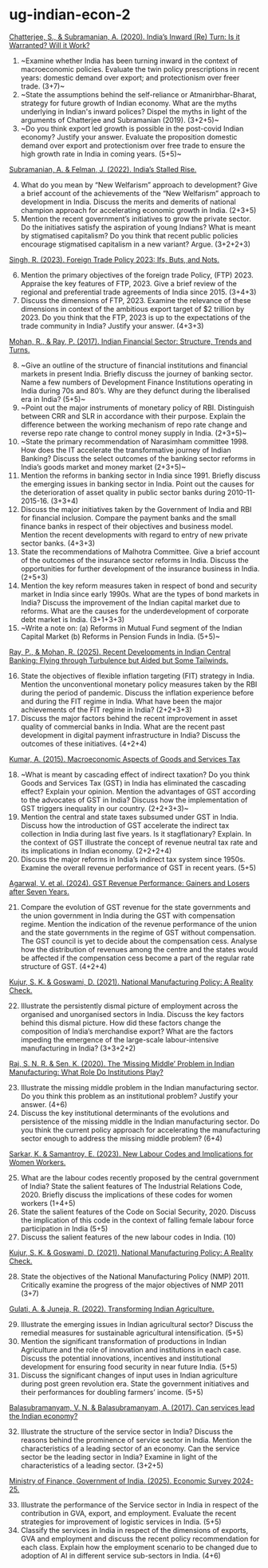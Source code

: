 # ug-indian-econ-2

[Chatterjee, S., & Subramanian, A. (2020). India’s Inward (Re) Turn: Is it Warranted? Will it Work?](/indias-inward-return.md)

1. ~Examine whether India has been turning inward in the context of macroeconomic policies. Evaluate the twin policy prescriptions in recent years: domestic demand over export; and protectionism over freer trade. (3+7)~
2. ~State the assumptions behind the self-reliance or Atmanirbhar-Bharat, strategy for future growth of Indian economy. What are the myths underlying in Indian's inward polices? Dispel the myths in light of the arguments of Chatterjee and Subramanian (2019). (3+2+5)~
3. ~Do you think export led growth is possible in the post-covid Indian economy? Justify your answer. Evaluate the proposition domestic demand over export and protectionism over free trade to ensure the high growth rate in India in coming years. (5+5)~

[Subramanian, A. & Felman, J. (2022). India’s Stalled Rise.](/indias-stalled-rise.md)

4. What do you mean by “New Welfarism” approach to development? Give a brief account of the achievements of the “New Welfarism” approach to development in India. Discuss the merits and demerits of national champion approach for accelerating economic growth in India. (2+3+5)
5. Mention the recent government’s initiatives to grow the private sector. Do the initiatives satisfy the aspiration of young Indians? What is meant by stigmatised capitalism? Do you think that recent public policies encourage stigmatised capitalism in a new variant? Argue. (3+2+2+3)

[Singh, R. (2023). Foreign Trade Policy 2023: Ifs, Buts, and Nots.](/foregin-trade-policy.md)

6. Mention the primary objectives of the foreign trade Policy, (FTP) 2023. Appraise the key features of FTP, 2023. Give a brief review of the regional and preferential trade agreements of India since 2015. (3+4+3)
7. Discuss the dimensions of FTP, 2023. Examine the relevance of these dimensions in context of the ambitious export target of $2 trillion by 2023. Do you think that the FTP, 2023 is up to the expectations of the trade community in India? Justify your answer. (4+3+3)

[Mohan, R., & Ray, P. (2017). Indian Financial Sector: Structure, Trends and Turns.](/indias-financial-sector.md)

8. ~Give an outline of the structure of financial institutions and financial markets in present India. Briefly discuss the journey of banking sector. Name a few numbers of Development Finance Institutions operating in India during 70s and 80’s. Why are they defunct during the liberalised era in India? (5+5)~
9. ~Point out the major instruments of monetary policy of RBI. Distinguish between CRR and SLR in accordance with their purpose. Explain the difference between the working mechanism of repo rate change and reverse repo rate change to control money supply in India. (2+3+5)~
10. ~State the primary recommendation of Narasimham committee 1998. How does the IT accelerate the transformative journey of Indian Banking? Discuss the select outcomes of the banking sector reforms in India’s goods market and money market (2+3+5)~
11. Mention the reforms in banking sector in India since 1991. Briefly discuss the emerging issues in banking sector in India. Point out the causes for the deterioration of asset quality in public sector banks during 2010-11-2015-16. (3+3+4)
12. Discuss the major initiatives taken by the Government of India and RBI for financial inclusion. Compare the payment banks and the small finance banks in respect of their objectives and business model. Mention the recent developments with regard to entry of new private sector banks. (4+3+3)
13. State the recommendations of Malhotra Committee. Give a brief account of the outcomes of the insurance sector reforms in India. Discuss the opportunities for further development of the insurance business in India. (2+5+3)
14. Mention the key reform measures taken in respect of bond and security market in India since early 1990s. What are the types of bond markets in India? Discuss the improvement of the Indian capital market due to reforms. What are the causes for the underdevelopment of corporate debt market is India. (3+1+3+3)
15. ~Write a note on: (a) Reforms in Mutual Fund segment of the Indian Capital Market (b) Reforms in Pension Funds in India. (5+5)~

[Ray, P., & Mohan, R. (2025). Recent Developments in Indian Central Banking: Flying through Turbulence but Aided but Some Tailwinds.](/developments-in-central-banking.md)

16. State the objectives of flexible inflation targeting (FIT) strategy in India. Mention the unconventional monetary policy measures taken by the RBI during the period of pandemic. Discuss the inflation experience before and during the FIT regime in India. What have been the major achievements of the FIT regime in India? (2+2+3+3)
17. Discuss the major factors behind the recent improvement in asset quality of commercial banks in India. What are the recent past development in digital payment infrastructure in India? Discuss the outcomes of these initiatives. (4+2+4)

[Kumar, A. (2015). Macroeconomic Aspects of Goods and Services Tax](/macroeconomic-aspects-of-gst.md)

18. ~What is meant by cascading effect of indirect taxation? Do you think Goods and Services Tax (GST) in India has eliminated the cascading effect? Explain your opinion. Mention the advantages of GST according to the advocates of GST in India? Discuss how the implementation of GST triggers inequality in our country. (2+2+3+3)~
19. Mention the central and state taxes subsumed under GST in India. Discuss how the introduction of GST accelerate the indirect tax collection in India during last five years. Is it stagflationary? Explain. In the context of GST illustrate the concept of revenue neutral tax rate and its implications in Indian economy. (2+2+2+4)
20. Discuss the major reforms in India’s indirect tax system since 1950s. Examine the overall revenue performance of GST in recent years. (5+5)

[Agarwal, V. et al. (2024). GST Revenue Performance: Gainers and Losers after Seven Years.](/gst-revenue-performance.md)

21. Compare the evolution of GST revenue for the state governments and the union government in India during the GST with compensation regime. Mention the indication of the revenue performance of the union and the state governments in the regime of GST without compensation. The GST council is yet to decide about the compensation cess. Analyse how the distribution of revenues among the centre and the states would be affected if the compensation cess become a part of the regular rate structure of GST. (4+2+4)

[Kujur, S. K. & Goswami, D. (2021). National Manufacturing Policy: A Reality Check.](/national-manufacturing-policy.md)

22. Illustrate the persistently dismal picture of employment across the organised and unorganised sectors in India. Discuss the key factors behind this dismal picture. How did these factors change the composition of India’s merchandise export?  What are the factors impeding the emergence of the large-scale labour-intensive manufacturing in India? (3+3+2+2)

[Raj, S. N. R. & Sen, K. (2020). The ‘Missing Middle’ Problem in Indian Manufacturing: What Role Do Institutions Play?](/missing-middle-problem.md)

23. Illustrate the missing middle problem in the Indian manufacturing sector. Do you think this problem as an institutional problem? Justify your answer. (4+6)
24. Discuss the key institutional determinants of the evolutions and persistence of the missing middle in the Indian manufacturing sector. Do you think the current policy approach for accelerating the manufacturing sector enough to address the missing middle problem? (6+4)

[Sarkar, K. & Samantroy, E. (2023). New Labour Codes and Implications for Women Workers.](/new-labour-codes.md)

25. What are the labour codes recently proposed by the central government of India? State the salient features of The Industrial Relations Code, 2020. Briefly discuss the implications of these codes for women workers (1+4+5)
26. State the salient features of the Code on Social Security, 2020. Discuss the implication of this code in the context of falling female labour force participation in India (5+5)
27. Discuss the salient features of the new labour codes in India. (10)

[Kujur, S. K. & Goswami, D. (2021). National Manufacturing Policy: A Reality Check.](/national-manufacturing-policy.md)

28. State the objectives of the National Manufacturing Policy (NMP) 2011. Critically examine the progress of the major objectives of NMP 2011 (3+7)

[Gulati, A. & Juneja, R. (2022). Transforming Indian Agriculture.](/transforming-indian-agriculture.md)

29. Illustrate the emerging issues in Indian agricultural sector? Discuss the remedial measures for sustainable agricultural intensification. (5+5)
30. Mention the significant transformation of productions in Indian Agriculture and the role of innovation and institutions in each case. Discuss the potential innovations, incentives and institutional development for ensuring food security in near future India. (5+5)
31. Discuss the significant changes of input uses in Indian agriculture during post green revolution era. State the government initiatives and their performances for doubling farmers’ income. (5+5)

[Balasubramanyam, V. N. & Balasubramanyam, A. (2017). Can services lead the Indian economy?](/services-lead-the-indian-economy.md)

32. Illustrate the structure of the service sector in India? Discuss the reasons behind the prominence of service sector in India. Mention the characteristics of a leading sector of an economy. Can the service sector be the leading sector in India? Examine in light of the characteristics of a leading sector. (3+2+5)

[Ministry of Finance, Government of India. (2025). Economic Survey 2024-25.](/economic-survey-services-and-ai.md)

33. Illustrate the performance of the Service sector in India in respect of the contribution in GVA, export, and employment. Evaluate the recent strategies for improvement of logistic services in India. (5+5)
34. Classify the services in India in respect of the dimensions of exports, GVA and employment and discuss the recent policy recommendation for each class. Explain how the employment scenario to be changed due to adoption of AI in different service sub-sectors in India. (4+6)
